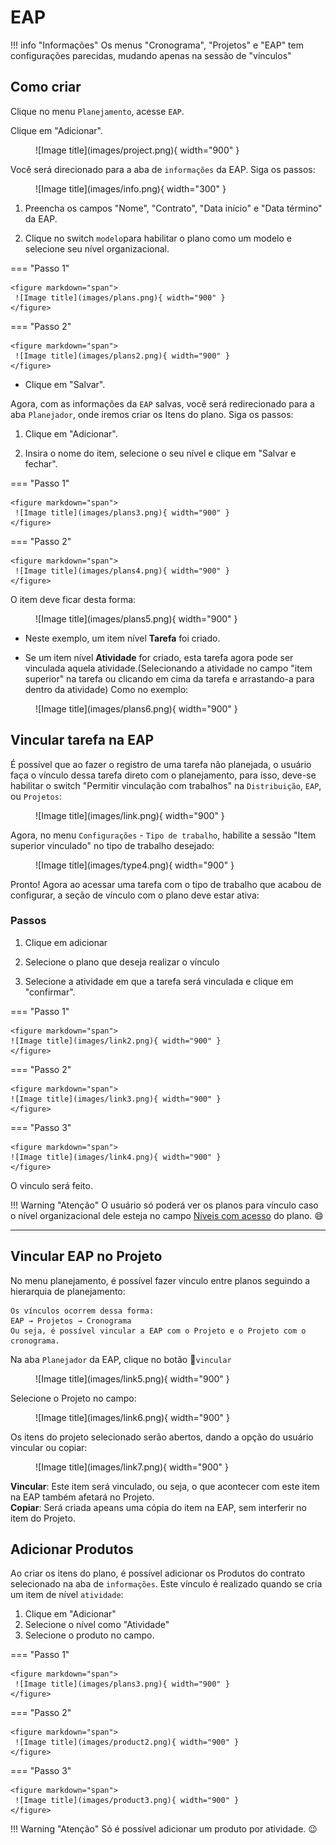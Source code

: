 # EAP

!!! info "Informações"
    Os menus "Cronograma", "Projetos" e "EAP" tem configurações parecidas, mudando apenas na sessão de "vínculos"

## Como criar

Clique no menu `Planejamento`, acesse `EAP`.

Clique em "Adicionar".

<figure markdown="span">
 ![Image title](images/project.png){ width="900" }
</figure>

Você será direcionado para a aba de `informações` da EAP. Siga os passos:

<figure markdown="span">
 ![Image title](images/info.png){ width="300" }
</figure>

1. Preencha os campos "Nome", "Contrato", "Data início" e "Data término" da EAP.

2. Clique no switch `modelo`para habilitar o plano como um modelo e selecione seu nível organizacional.



=== "Passo 1"

    <figure markdown="span">
     ![Image title](images/plans.png){ width="900" }
    </figure>



=== "Passo 2" 

    <figure markdown="span">
     ![Image title](images/plans2.png){ width="900" }
    </figure>

* Clique em "Salvar".


Agora, com as informações da `EAP` salvas, você será redirecionado para a 
aba `Planejador`, onde iremos criar os Itens do plano. Siga os passos:

1. Clique em "Adicionar".

2. Insira o nome do item, selecione o seu nível e clique em "Salvar e fechar".


=== "Passo 1"

    <figure markdown="span">
     ![Image title](images/plans3.png){ width="900" }
    </figure>
    

=== "Passo 2"

    <figure markdown="span">
     ![Image title](images/plans4.png){ width="900" }
    </figure>



O item deve ficar desta forma:

<figure markdown="span">
![Image title](images/plans5.png){ width="900" }
</figure>

* Neste exemplo, um item nível **Tarefa** foi criado.
    
* Se um item nível **Atividade** for criado, esta tarefa agora
    pode ser vinculada aquela atividade.(Selecionando a atividade no campo "item superior" na tarefa ou clicando em cima da tarefa e arrastando-a para dentro da atividade) Como no exemplo:

<figure markdown="span">
![Image title](images/plans6.png){ width="900" }
</figure>

## Vincular tarefa na EAP 

É possível que ao fazer o registro de uma tarefa não planejada, o usuário faça o vínculo dessa tarefa direto com o planejamento, para isso, deve-se habilitar o switch "Permitir vinculação com trabalhos" na `Distribuição`, `EAP`, ou `Projetos`: 

<figure markdown="span">
![Image title](images/link.png){ width="900" }
</figure>

Agora, no menu `Configurações` - `Tipo de trabalho`, habilite a sessão "Item superior vinculado" no tipo de trabalho desejado:

<figure markdown="span">
![Image title](images/type4.png){ width="900" }
</figure>

Pronto! Agora ao acessar uma tarefa com o tipo de trabalho que acabou de configurar, a seção de vínculo com o plano deve estar ativa:

### Passos

1. Clique em adicionar

2. Selecione o plano que deseja realizar o vínculo

3. Selecione a atividade em que a tarefa será vinculada e clique em "confirmar".

=== "Passo 1"

    <figure markdown="span">
    ![Image title](images/link2.png){ width="900" }
    </figure>

=== "Passo 2"

    <figure markdown="span">
    ![Image title](images/link3.png){ width="900" }
    </figure>

=== "Passo 3"

    <figure markdown="span">
    ![Image title](images/link4.png){ width="900" }
    </figure>



 O vinculo será feito.

!!! Warning "Atenção"
    O usuário só poderá ver os planos para vínculo caso o nível organizacional dele esteja no campo [Níveis com acesso](organizational_levels.md/#niveis-organizacionais-com-acesso) do plano. :smile:


---

## Vincular EAP no Projeto

No menu planejamento, é possível fazer vinculo entre planos seguindo a hierarquia de planejamento:  

``` markrdown
Os vínculos ocorrem dessa forma:
EAP → Projetos → Cronograma
Ou seja, é possível vincular a EAP com o Projeto e o Projeto com o cronograma.
``` 

Na aba `Planejador` da EAP, clique no botão :link:`vincular` 

<figure markdown="span">
![Image title](images/link5.png){ width="900" }
</figure>

Selecione o Projeto no campo:

<figure markdown="span">
![Image title](images/link6.png){ width="900" }
</figure>

Os itens do projeto selecionado serão abertos, dando a opção do usuário vincular ou copiar:

<figure markdown="span">
![Image title](images/link7.png){ width="900" }
</figure>

**Vincular**: Este item será vinculado, ou seja, o que acontecer com este item na EAP também afetará no Projeto.  
**Copiar**: Será criada apeans uma cópia do item na EAP, sem interferir no item do Projeto.

## Adicionar Produtos

Ao criar os itens do plano, é possível adicionar os Produtos do contrato selecionado na aba de `informações`. Este vínculo é realizado quando se cria um item de nível `atividade`:

1. Clique em "Adicionar"  
2. Selecione o nível como "Atividade" 
3. Selecione o produto no campo.


=== "Passo 1"

    <figure markdown="span">
     ![Image title](images/plans3.png){ width="900" }
    </figure>

=== "Passo 2"

    <figure markdown="span">
     ![Image title](images/product2.png){ width="900" }
    </figure>

=== "Passo 3"
    
    <figure markdown="span">
     ![Image title](images/product3.png){ width="900" }
    </figure>

!!! Warning "Atenção"
    Só é possível adicionar um produto por atividade. :wink: 

